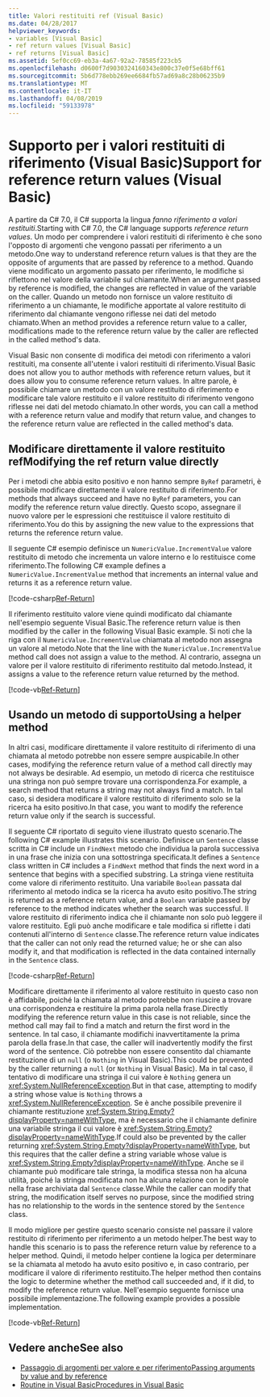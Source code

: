 ```yaml
---
title: Valori restituiti ref (Visual Basic)
ms.date: 04/28/2017
helpviewer_keywords:
- variables [Visual Basic]
- ref return values [Visual Basic]
- ref returns [Visual Basic]
ms.assetid: 5ef0cc69-eb3a-4a67-92a2-78585f223cb5
ms.openlocfilehash: d0600f7d9030324160343e800c37e0f5e68bff61
ms.sourcegitcommit: 5b6d778ebb269ee6684fb57ad69a8c28b06235b9
ms.translationtype: MT
ms.contentlocale: it-IT
ms.lasthandoff: 04/08/2019
ms.locfileid: "59133978"
---
```

# <a name="support-for-reference-return-values-visual-basic"></a><span data-ttu-id="a09a0-102">Supporto per i valori restituiti di riferimento (Visual Basic)</span><span class="sxs-lookup"><span data-stu-id="a09a0-102">Support for reference return values (Visual Basic)</span></span>

<span data-ttu-id="a09a0-103">A partire da C# 7.0, il C# supporta la lingua *fanno riferimento a valori restituiti*.</span><span class="sxs-lookup"><span data-stu-id="a09a0-103">Starting with C# 7.0, the C# language supports *reference return values*.</span></span> <span data-ttu-id="a09a0-104">Un modo per comprendere i valori restituiti di riferimento è che sono l'opposto di argomenti che vengono passati per riferimento a un metodo.</span><span class="sxs-lookup"><span data-stu-id="a09a0-104">One way to understand reference return values is that they are the opposite of arguments that are passed by reference to a method.</span></span> <span data-ttu-id="a09a0-105">Quando viene modificato un argomento passato per riferimento, le modifiche si riflettono nel valore della variabile sul chiamante.</span><span class="sxs-lookup"><span data-stu-id="a09a0-105">When an argument passed by reference is modified, the changes are reflected in value of the variable on the caller.</span></span> <span data-ttu-id="a09a0-106">Quando un metodo non fornisce un valore restituito di riferimento a un chiamante, le modifiche apportate al valore restituito di riferimento dal chiamante vengono riflesse nei dati del metodo chiamato.</span><span class="sxs-lookup"><span data-stu-id="a09a0-106">When an method provides a reference return value to a caller, modifications made to the reference return value by the caller are reflected in the called method's data.</span></span>

<span data-ttu-id="a09a0-107">Visual Basic non consente di modifica dei metodi con riferimento a valori restituiti, ma consente all'utente i valori restituiti di riferimento.</span><span class="sxs-lookup"><span data-stu-id="a09a0-107">Visual Basic does not allow you to author methods with reference return values, but it does allow you to consume reference return values.</span></span> <span data-ttu-id="a09a0-108">In altre parole, è possibile chiamare un metodo con un valore restituito di riferimento e modificare tale valore restituito e il valore restituito di riferimento vengono riflesse nei dati del metodo chiamato.</span><span class="sxs-lookup"><span data-stu-id="a09a0-108">In other words, you can call a method with a reference return value and modify that return value, and changes to the reference return value are reflected in the called method's data.</span></span>

## <a name="modifying-the-ref-return-value-directly"></a><span data-ttu-id="a09a0-109">Modificare direttamente il valore restituito ref</span><span class="sxs-lookup"><span data-stu-id="a09a0-109">Modifying the ref return value directly</span></span>

<span data-ttu-id="a09a0-110">Per i metodi che abbia esito positivo e non hanno sempre `ByRef` parametri, è possibile modificare direttamente il valore restituito di riferimento.</span><span class="sxs-lookup"><span data-stu-id="a09a0-110">For methods that always succeed and have no `ByRef` parameters, you can modify the reference return value directly.</span></span> <span data-ttu-id="a09a0-111">Questo scopo, assegnare il nuovo valore per le espressioni che restituisce il valore restituito di riferimento.</span><span class="sxs-lookup"><span data-stu-id="a09a0-111">You do this by assigning the new value to the expressions that returns the reference return value.</span></span> 

<span data-ttu-id="a09a0-112">Il seguente C# esempio definisce un `NumericValue.IncrementValue` valore restituito di metodo che incrementa un valore interno e lo restituisce come riferimento.</span><span class="sxs-lookup"><span data-stu-id="a09a0-112">The following C# example defines a `NumericValue.IncrementValue` method that increments an internal value and returns it as a reference return value.</span></span> 

[!code-csharp[Ref-Return](../../../../../samples/snippets/visualbasic/programming-guide/language-features/procedures/ref-returns1.cs)]

<span data-ttu-id="a09a0-113">Il riferimento restituito valore viene quindi modificato dal chiamante nell'esempio seguente Visual Basic.</span><span class="sxs-lookup"><span data-stu-id="a09a0-113">The reference return value is then modified by the caller in the following Visual Basic example.</span></span> <span data-ttu-id="a09a0-114">Si noti che la riga con il `NumericValue.IncrementValue` chiamata al metodo non assegna un valore al metodo.</span><span class="sxs-lookup"><span data-stu-id="a09a0-114">Note that the line with the `NumericValue.IncrementValue` method call does not assign a value to the method.</span></span> <span data-ttu-id="a09a0-115">Al contrario, assegna un valore per il valore restituito di riferimento restituito dal metodo.</span><span class="sxs-lookup"><span data-stu-id="a09a0-115">Instead, it assigns a value to the reference return value returned by the method.</span></span>

[!code-vb[Ref-Return](../../../../../samples/snippets/visualbasic/programming-guide/language-features/procedures/use-ref-returns1.vb)]

## <a name="using-a-helper-method"></a><span data-ttu-id="a09a0-116">Usando un metodo di supporto</span><span class="sxs-lookup"><span data-stu-id="a09a0-116">Using a helper method</span></span>

<span data-ttu-id="a09a0-117">In altri casi, modificare direttamente il valore restituito di riferimento di una chiamata al metodo potrebbe non essere sempre auspicabile.</span><span class="sxs-lookup"><span data-stu-id="a09a0-117">In other cases, modifying the reference return value of a method call directly may not always be desirable.</span></span> <span data-ttu-id="a09a0-118">Ad esempio, un metodo di ricerca che restituisce una stringa non può sempre trovare una corrispondenza.</span><span class="sxs-lookup"><span data-stu-id="a09a0-118">For example, a search method that returns a string may not always find a match.</span></span> <span data-ttu-id="a09a0-119">In tal caso, si desidera modificare il valore restituito di riferimento solo se la ricerca ha esito positivo.</span><span class="sxs-lookup"><span data-stu-id="a09a0-119">In that case, you want to modify the reference return value only if the search is successful.</span></span>

<span data-ttu-id="a09a0-120">Il seguente C# riportato di seguito viene illustrato questo scenario.</span><span class="sxs-lookup"><span data-stu-id="a09a0-120">The following C# example illustrates this scenario.</span></span> <span data-ttu-id="a09a0-121">Definisce un `Sentence` classe scritta in C# include un `FindNext` metodo che individua la parola successiva in una frase che inizia con una sottostringa specificata.</span><span class="sxs-lookup"><span data-stu-id="a09a0-121">It defines a `Sentence` class written in C# includes a `FindNext` method that finds the next word in a sentence that begins with a specified substring.</span></span> <span data-ttu-id="a09a0-122">La stringa viene restituita come valore di riferimento restituito. Una variabile `Boolean` passata dal riferimento al metodo indica se la ricerca ha avuto esito positivo.</span><span class="sxs-lookup"><span data-stu-id="a09a0-122">The string is returned as a reference return value, and a `Boolean` variable passed by reference to the method indicates whether the search was successful.</span></span> <span data-ttu-id="a09a0-123">Il valore restituito di riferimento indica che il chiamante non solo può leggere il valore restituito. Egli può anche modificare e tale modifica si riflette i dati contenuti all'interno di `Sentence` classe.</span><span class="sxs-lookup"><span data-stu-id="a09a0-123">The reference return value indicates that the caller can not only read the returned value; he or she can also modify it, and that modification is reflected in the data contained internally in the `Sentence` class.</span></span>

[!code-csharp[Ref-Return](../../../../../samples/snippets/visualbasic/getting-started/ref-returns.cs)]

<span data-ttu-id="a09a0-124">Modificare direttamente il riferimento al valore restituito in questo caso non è affidabile, poiché la chiamata al metodo potrebbe non riuscire a trovare una corrispondenza e restituire la prima parola nella frase.</span><span class="sxs-lookup"><span data-stu-id="a09a0-124">Directly modifying the reference return value in this case is not reliable, since the method call may fail to find a match and return the first word in the sentence.</span></span> <span data-ttu-id="a09a0-125">In tal caso, il chiamante modifichi inavvertitamente la prima parola della frase.</span><span class="sxs-lookup"><span data-stu-id="a09a0-125">In that case, the caller will inadvertently modify the first word of the sentence.</span></span> <span data-ttu-id="a09a0-126">Ciò potrebbe non essere consentito dal chiamante restituzione di un `null` (o `Nothing` in Visual Basic).</span><span class="sxs-lookup"><span data-stu-id="a09a0-126">This could be prevented by the caller returning a `null` (or `Nothing` in Visual Basic).</span></span> <span data-ttu-id="a09a0-127">Ma in tal caso, il tentativo di modificare una stringa il cui valore è `Nothing` genera un <xref:System.NullReferenceException>.</span><span class="sxs-lookup"><span data-stu-id="a09a0-127">But in that case, attempting to modify a string whose value is `Nothing` throws a <xref:System.NullReferenceException>.</span></span> <span data-ttu-id="a09a0-128">Se è anche possibile prevenire il chiamante restituzione <xref:System.String.Empty?displayProperty=nameWithType>, ma è necessario che il chiamante definire una variabile stringa il cui valore è <xref:System.String.Empty?displayProperty=nameWithType>.</span><span class="sxs-lookup"><span data-stu-id="a09a0-128">If could also be prevented by the caller returning <xref:System.String.Empty?displayProperty=nameWithType>, but this requires that the caller define a string variable whose value is <xref:System.String.Empty?displayProperty=nameWithType>.</span></span> <span data-ttu-id="a09a0-129">Anche se il chiamante può modificare tale stringa, la modifica stessa non ha alcuna utilità, poiché la stringa modificata non ha alcuna relazione con le parole nella frase archiviata dal `Sentence` classe.</span><span class="sxs-lookup"><span data-stu-id="a09a0-129">While the caller can modify that string, the modification itself serves no purpose, since the modified string has no relationship to the words in the sentence stored by the `Sentence` class.</span></span>

<span data-ttu-id="a09a0-130">Il modo migliore per gestire questo scenario consiste nel passare il valore restituito di riferimento per riferimento a un metodo helper.</span><span class="sxs-lookup"><span data-stu-id="a09a0-130">The best way to handle this scenario is to pass the reference return value by reference to a helper method.</span></span> <span data-ttu-id="a09a0-131">Quindi, il metodo helper contiene la logica per determinare se la chiamata al metodo ha avuto esito positivo e, in caso contrario, per modificare il valore di riferimento restituito.</span><span class="sxs-lookup"><span data-stu-id="a09a0-131">The helper method then contains the logic to determine whether the method call succeeded and, if it did, to modify the reference return value.</span></span> <span data-ttu-id="a09a0-132">Nell'esempio seguente fornisce una possibile implementazione.</span><span class="sxs-lookup"><span data-stu-id="a09a0-132">The following example provides a possible implementation.</span></span>

[!code-vb[Ref-Return](../../../../../samples/snippets/visualbasic/getting-started/ref-return-helper.vb#1)]

## <a name="see-also"></a><span data-ttu-id="a09a0-133">Vedere anche</span><span class="sxs-lookup"><span data-stu-id="a09a0-133">See also</span></span>

- [<span data-ttu-id="a09a0-134">Passaggio di argomenti per valore e per riferimento</span><span class="sxs-lookup"><span data-stu-id="a09a0-134">Passing arguments by value and by reference</span></span>](passing-arguments-by-value-and-by-reference.md)
- [<span data-ttu-id="a09a0-135">Routine in Visual Basic</span><span class="sxs-lookup"><span data-stu-id="a09a0-135">Procedures in Visual Basic</span></span>](index.md)
